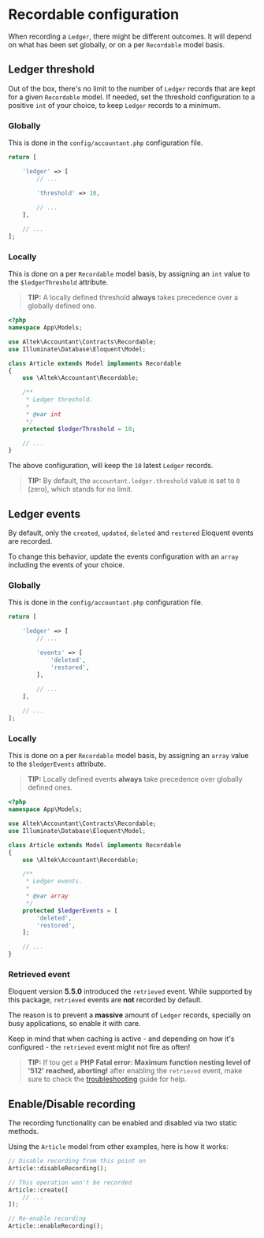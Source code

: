 # Recordable configuration 
When recording a `Ledger`, there might be different outcomes.
It will depend on what has been set globally, or on a per `Recordable` model basis.

## Ledger threshold
Out of the box, there's no limit to the number of `Ledger` records that are kept for a given `Recordable` model.
If needed, set the threshold configuration to a positive `int` of your choice, to keep `Ledger` records to a minimum.

### Globally
This is done in the `config/accountant.php` configuration file.

```php
return [

    'ledger' => [
        // ...

        'threshold' => 10,
    
        // ...
    ],

    // ...
];
```

### Locally
This is done on a per `Recordable` model basis, by assigning an `int` value to the `$ledgerThreshold` attribute.

> **TIP:** A locally defined threshold **always** takes precedence over a globally defined one.

```php
<?php
namespace App\Models;

use Altek\Accountant\Contracts\Recordable;
use Illuminate\Database\Eloquent\Model;

class Article extends Model implements Recordable
{
    use \Altek\Accountant\Recordable;

    /**
     * Ledger threshold.
     *
     * @var int
     */
    protected $ledgerThreshold = 10;

    // ...
}
```

The above configuration, will keep the `10` latest `Ledger` records.

> **TIP:** By default, the `accountant.ledger.threshold` value is set to `0` (zero), which stands for no limit.

## Ledger events
By default, only the `created`, `updated`, `deleted` and `restored` Eloquent events are recorded.

To change this behavior, update the events configuration with an `array` including the events of your choice.

### Globally
This is done in the `config/accountant.php` configuration file.

```php
return [

    'ledger' => [
        // ...

        'events' => [
            'deleted',
            'restored',
        ],
    
        // ...
    ],

    // ...
];
```

### Locally
This is done on a per `Recordable` model basis, by assigning an `array` value to the `$ledgerEvents` attribute.

> **TIP:** Locally defined events **always** take precedence over globally defined ones.

```php
<?php
namespace App\Models;

use Altek\Accountant\Contracts\Recordable;
use Illuminate\Database\Eloquent\Model;

class Article extends Model implements Recordable
{
    use \Altek\Accountant\Recordable;

    /**
     * Ledger events.
     *
     * @var array
     */
    protected $ledgerEvents = [
        'deleted',
        'restored',
    ];

    // ...
}
```

### Retrieved event
Eloquent version **5.5.0** introduced the `retrieved` event. While supported by this package, `retrieved` events are **not** recorded by default.

The reason is to prevent a **massive** amount of `Ledger` records, specially on busy applications, so enable it with care.

Keep in mind that when caching is active - and depending on how it's configured - the `retrieved` event might not fire as often!

> **TIP:** If tou get a **PHP Fatal error:  Maximum function nesting level of '512' reached, aborting!** after enabling the `retrieved` event, make sure to check the [troubleshooting](troubleshooting.md) guide for help. 

## Enable/Disable recording
The recording functionality can be enabled and disabled via two static methods.

Using the `Article` model from other examples, here is how it works:

```php
// Disable recording from this point on
Article::disableRecording();

// This operation won't be recorded
Article::create([
    // ...
]);

// Re-enable recording
Article::enableRecording();
```

